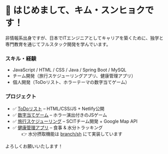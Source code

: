 # 👋 はじめまして、キム・スンヒョクです！

非情報系出身ですが、日本でITエンジニアとしてキャリアを築くために、独学と専門教育を通じてフルスタック開発を学んでいます。

### スキル・経験
- JavaScript / HTML / CSS / Java / Spring Boot / MySQL
- チーム開発（旅行スケジューリングアプリ、健康管理アプリ）
- 個人開発（ToDoリスト、ホラーテーマの数字当てゲーム）


### プロジェクト

- ✅ [ToDoリスト](https://github.com/Seunghyeok8745/todo_list) – HTML/CSS/JS + Netlify公開
- ✅ [数字当てゲーム](https://github.com/Seunghyeok8745/number-guess-game) – ホラー演出付きのJSゲーム
- ✅ [旅行スケジューリング](https://github.com/Seunghyeok8745/business-server) – SCITチーム開発 + Google Map API
- ✅ [健康管理アプリ](https://github.com/ken-do-it/javaScript_group_pro_14) – 食事 & 水分トラッキング  
　　👉 水分摂取機能は [branch/sh](https://github.com/ken-do-it/javaScript_group_pro_14/tree/sh) にて実装しています


よろしくお願いいたします！
